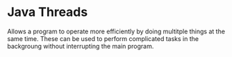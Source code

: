 # Java Threads
Allows a program to operate more efficiently by doing multitple things at the same time. These can be used to perform complicated tasks in the backgroung without interrupting the main program.
